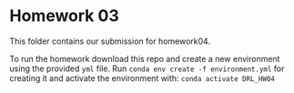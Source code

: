 # Homework 03

This folder contains our submission for homework04. 

To run the homework download this repo and create a new environment using the provided ```yml``` file. Run ```conda env create -f environment.yml``` for creating it
and activate the environment with: ```conda activate DRL_HW04```
